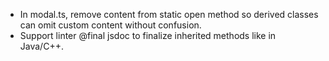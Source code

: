 - In modal.ts, remove content from static open method so derived classes can omit custom content without confusion.
- Support linter @final jsdoc to finalize inherited methods like in Java/C++.
